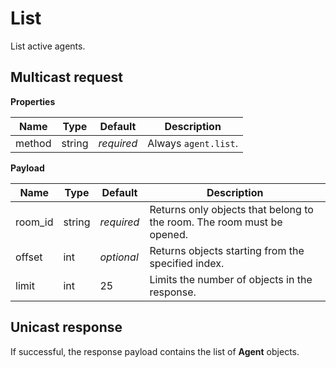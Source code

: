 # List

List active agents.



## Multicast request

**Properties**

Name             | Type   | Default    | Description
---------------- | ------ | ---------- | ------------------
method           | string | _required_ | Always `agent.list`.

**Payload**

Name       | Type       | Default    | Description
---------- | ---------- | ---------- | ------------------
room_id    | string     | _required_ | Returns only objects that belong to the room. The room must be opened.
offset     | int        | _optional_ | Returns objects starting from the specified index.
limit      | int        |         25 | Limits the number of objects in the response.



## Unicast response

If successful, the response payload contains the list of **Agent** objects.
